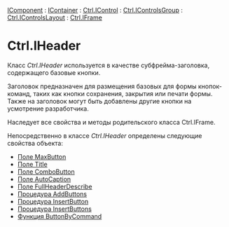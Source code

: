 ﻿---
Title: Компонент IHeader
Link: .Ctrl.IHeader
---

[IComponent](topic:Com.Custom.ComClasses.IComponent.Default) :
[IContainer](topic:Com.Custom.ComClasses.IContainer.Default) :
[Ctrl.IControl](topic:Com.Custom.ComClasses.Ctrl.IControl.Default) :
[Ctrl.IControlsGroup](topic:Com.Custom.ComClasses.Ctrl.IControlsGroup.Default) :
[Ctrl.IControlsLayout](topic:Com.Custom.ComClasses.Ctrl.IControlsLayout.Default) :
[Ctrl.IFrame](topic:Com.Custom.ComClasses.Ctrl.IFrame.Default)

# Ctrl.IHeader

Класс *Ctrl.IHeader* используется в качестве субфрейма-заголовка, содержащего базовые кнопки.

Заголовок предназначен для размещения базовых для формы кнопок-команд, таких как кнопки
сохранения, закрытия или печати формы. Также на заголовок могут быть добавлены другие кнопки
на усмотрение разработчика.

Наследует все свойства и методы родительского класса Ctrl.IFrame.

Непосредственно в классе *Ctrl.IHeader* определены следующие свойства объекта:
* [Поле MaxButton](MaxButton)
* [Поле Title](Title)
* [Поле ComboButton](ComboButton)
* [Поле AutoCaption](AutoCaption)
* [Поле FullHeaderDescribe](FullHeaderDescribe)
* [Процедура AddButtons](AddButtons)
* [Процедура InsertButton](InsertButton)
* [Процедура InsertButtons](InsertButtons)
* [Функция ButtonByCommand](ButtonByCommand)

